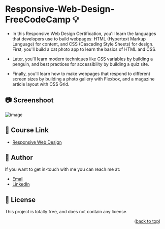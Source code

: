 # Responsive-Web-Design-FreeCodeCamp 💡
- In this Responsive Web Design Certification, you'll learn the languages that developers use to build webpages: HTML (Hypertext Markup Language) for content, and
 CSS (Cascading Style Sheets) for design. First, you'll build a cat photo app to learn the basics of HTML and CSS.
  
- Later, you'll learn modern techniques like CSS variables by building a penguin, and best practices for accessibility by building a quiz site.

- Finally, you'll learn how to make webpages that respond to different screen sizes by building a photo gallery with Flexbox, and a magazine article layout with CSS Grid.
  
## 📷  Screenshoot
![image](https://github.com/Hager-elhwarii/Responsive-Web-Design-FreeCodeCamp/assets/80959882/73197167-4051-4561-b779-415232b44a37)


## 🚀 Course Link 
  - [Responsive Web Design](https://www.freecodecamp.org/learn/2022/responsive-web-design/)
    

## 🦄   Author
If you want to get in-touch with me you can reach me at:
-  [Email](http://hager.a.elhawary@gmail.com/)
-  [LinkedIn](https://www.linkedin.com/in/hager-omar-elhawary/)

## 📘 License
This project is totally free,  and does not contain any license.


<p align="right">(<a href="#readme-top">back to top</a>)</p>
